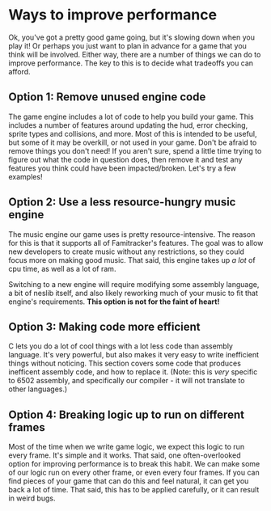 # Ways to improve performance

Ok, you've got a pretty good game going, but it's slowing down when you play it! Or perhaps you just want to plan in advance for a 
game that you think will be involved. Either way, there are a number of things we can do to improve performance. The key to this is
to decide what tradeoffs you can afford.

## Option 1: Remove unused engine code

The game engine includes a lot of code to help you build your game. This includes a number of features around updating the hud, 
error checking, sprite types and collisions, and more. Most of this is intended to be useful, but some of it may be overkill, or
not used in your game. Don't be afraid to remove things you don't need! If you aren't sure, spend a little time trying to figure
out what the code in question does, then remove it and test any features you think could have been impacted/broken. Let's try
a few examples!



## Option 2: Use a less resource-hungry music engine

The music engine our game uses is pretty resource-intensive. The reason for this is that it supports all of Famitracker's features.
The goal was to allow new developers to create music without any restrictions, so they could focus more on making good music. That said,
this engine takes up _a  lot_ of cpu time, as well as a lot of ram. 

Switching to a new engine will require modifying some assembly language, a bit of neslib itself, and also likely reworking much of
your music to fit that engine's requirements. **This option is not for the faint of heart!**

## Option 3: Making code more efficient

C lets you do a lot of cool things with a lot less code than assembly language. It's very powerful, but also makes it very easy to write
inefficient things without noticing. This section covers some code that produces inefficent assembly code, and how to replace it. (Note:
this is _very_ specific to 6502 assembly, and specifically our compiler - it will not translate to other languages.)

## Option 4: Breaking logic up to run on different frames

Most of the time when we write game logic, we expect this logic to run every frame. It's simple and it works. That said, one 
often-overlooked option for improving performance is to break this habit. We can make some of our logic run on every other frame, or
even every four frames. If you can find pieces of your game that can do this and feel natural, it can get you back a lot of time. That
said, this has to be applied carefully, or it can result in weird bugs. 
